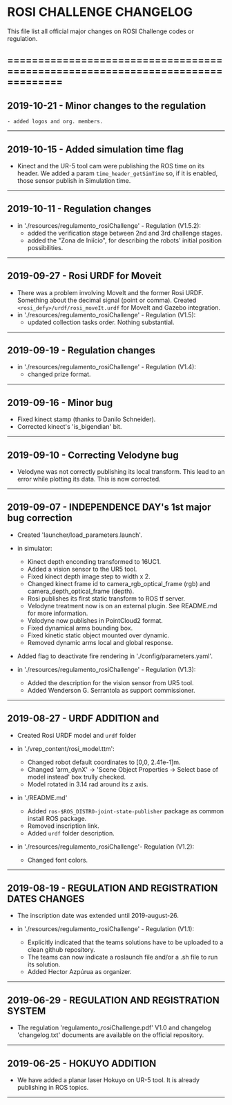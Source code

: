 # ROSI CHALLENGE CHANGELOG

This file list all official major changes on ROSI Challenge codes or regulation.

===============================================================================
---------------------------------------------------------------------------------
## 2019-10-21 - Minor changes to the regulation
	
	- added logos and org. members.

---------------------------------------------------------------------------------
## 2019-10-15 - Added simulation time flag

- Kinect and the UR-5 tool cam were publishing the ROS time on its header. We added a 
	param `time_header_getSimTime` so, if it is enabled, those sensor publish in Simulation time.

---------------------------------------------------------------------------------
## 2019-10-11 - Regulation changes


- in './resources/regulamento_rosiChallenge' - Regulation (V1.5.2):
	- added the verification stage between 2nd and 3rd challenge stages.
	- added the "Zona de Iniício", for describing the robots' initial position possibilities.

---------------------------------------------------------------------------------
## 2019-09-27 - Rosi URDF for Moveit

 - There was a problem involving MoveIt and the former Rosi URDF. Something about the decimal signal (point or comma). Created `<rosi_defy>/urdf/rosi_moveIt.urdf` for MoveIt and Gazebo integration.
 - in './resources/regulamento_rosiChallenge' - Regulation (V1.5):	
 	- updated collection tasks order. Nothing substantial.
 	

---------------------------------------------------------------------------------
## 2019-09-19 - Regulation changes

- in './resources/regulamento_rosiChallenge' - Regulation (V1.4):	
	- changed prize format.

---------------------------------------------------------------------------------
## 2019-09-16 - Minor bug 

- Fixed kinect stamp (thanks to Danilo Schneider).
- Corrected kinect's 'is_bigendian' bit.

---------------------------------------------------------------------------------
## 2019-09-10 - Correcting Velodyne bug


- Velodyne was not correctly publishing its local transform. This lead to an error while plotting its data. This is now corrected.


---------------------------------------------------------------------------------
## 2019-09-07 - INDEPENDENCE DAY's 1st major bug correction

- Created 'launcher/load_parameters.launch'.

- in simulator:
	- Kinect depth enconding transformed to 16UC1.
	- Added a vision sensor to the UR5 tool.
	- Fixed kinect depth image step to width x 2.
	- Changed kinect frame id to camera_rgb_optical_frame (rgb) and camera_depth_optical_frame (depth).
	- Rosi publishes its first static transform to ROS tf server.
	- Velodyne treatment now is on an external plugin. See README.md for more information.
	- Velodyne now publishes in PointCloud2 format.
	- Fixed dynamical arms bounding box.
	- Fixed kinetic static object mounted over dynamic.
	- Removed dynamic arms local and global response.
	
- Added flag to deactivate fire rendering in './config/parameters.yaml'.

- in './resources/regulamento_rosiChallenge' - Regulation (V1.3):
	- Added the description for the vision sensor from UR5 tool.
	- Added Wenderson G. Serrantola as support commissioner.


---------------------------------------------------------------------------------
## 2019-08-27 - URDF ADDITION and  

- Created Rosi URDF model and `urdf` folder

- in './vrep_content/rosi_model.ttm': 
	- Changed robot default coordinates to [0,0, 2.41e-1]m.
	- Changed 'arm_dynX' -> 'Scene Object Properties -> Select base of model instead' box trully checked.
	- Model rotated in 3.14 rad around its z axis.

- in './README.md'
	- Added `ros-$ROS_DISTRO-joint-state-publisher` package as common install ROS package.
	- Removed inscription link.
	- Added `urdf` folder description.

- in './resources/regulamento_rosiChallenge'- Regulation (V1.2):
	- Changed font colors.


---------------------------------------------------------------------------------
## 2019-08-19 - REGULATION AND REGISTRATION DATES CHANGES

- The inscription date was extended until 2019-august-26.

- in './resources/regulamento_rosiChallenge' - Regulation (V1.1):
	- Explicitly indicated that the teams solutions have to be uploaded to a clean github repository.
	- The teams can now indicate a roslaunch file and/or a .sh file to run its solution.
	- Added Hector Azpúrua as organizer.


---------------------------------------------------------------------------------
## 2019-06-29 - REGULATION AND REGISTRATION SYSTEM

- The regulation 'regulamento_rosiChallenge.pdf' V1.0 and changelog 'changelog.txt' documents are available on the official repository.


---------------------------------------------------------------------------------
## 2019-06-25 - HOKUYO ADDITION

- We have added a planar laser Hokuyo on UR-5 tool. It is already publishing in ROS topics.


---------------------------------------------------------------------------------
